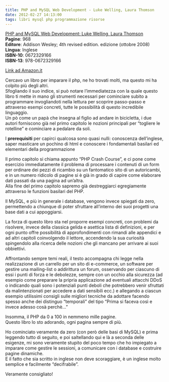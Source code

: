 ```yaml
---
title: PHP and MySQL Web Development - Luke Welling, Laura Thomson
date: 2012-02-27 14:13:00
tags: libri mysql php programmazione risorse
---
```


[PHP and MySQL Web Development: Luke Welling, Laura
Thomson](https://amzn.to/1aZ9mG6)  
**Pagine**: 968  
**Editore**: Addison Wesley; 4th revised edition. edizione (ottobre
2008)  
**Lingua**: Inglese  
**ISBN-10**: 0672329166  
**ISBN-13**: 978-0672329166

[Link ad
Amazon.it](https://amzn.to/1MRtgS7)

Cercavo un libro per imparare il php, ne ho trovati molti, ma questo mi
ha colpito più degli altri.  
Sfogliando il suo indice, si può notare l’immediatezza con la quale
questo libro ti mette in mano gli strumenti necessari per cominciare
subito a programmare invogliandoti nella lettura per scoprire
passo-passo e attraverso esempi concreti, tutte le possibilità di questo
incredibile linguaggio.  
Un pò come un papà che insegna al figlio ad andare in bicicletta, i due
autori forniscono già nel primo capitolo le nozioni principali per
“togliere le rotelline” e cominciare a pedalare da soli.

I **prerequisiti** per capirci qualcosa sono quasi nulli: conoscenza
dell’inglese, saper masticare un pochino di html e conoscere i
fondamentali basilari ed elementari della programmazione

Il primo capitolo si chiama appunto “PHP Crash Course”, e ci pone come
esercizio immediatamente il problema di processare i contenuti di un
form per ordinare dei pezzi di ricambio su un fantomatico sito di un
autoricambi, e in un numero ridicolo di pagine si è già in grado di
capire come elaborare dati passati da una pagina ad un’altra.  
Alla fine del primo capitolo sapremo già destreggiarci egregiamente
attraverso le funzioni basilari del PHP.

Il MySQL, e più in generale i database, vengono invece spiegati da zero,
permettendo a chiunque di poter sfruttare all’interno dei suoi progetti
una base dati a cui appoggiarsi.

La forza di questo libro sta nel proporre esempi concreti, con problemi
da risolvere, invece della classica gelida e asettica lista di
definizioni, e per ogni punto offre possibilità di approfondimenti con
rimandi alle appendici e ad altri capitoli coinvolgendo il lettore,
accendendo la sua curiosità spingendolo alla ricerca delle nozioni che
gli mancano per arrivare ai suoi obbiettivi.

Affrontando sempre temi reali, il testo accompagna chi legge nella
realizzazione di un carrello per un sito di e-commerce, un software per
gestire una mailing-list o addirittura un forum, osservando per ciascuno
di essi i punti di forza e le debolezze, sempre con un occhio alla
sicurezza (ad esempio come preparare la pripria applicazione ad
eventuali attacchi DDoS o indicando quali sono i potenziali punti deboli
che potrebbero venir sfruttati da malintenzionati per accedere a dati
sensibili ecc.) e allegando a ciascun esempio utilissimi consigli sulle
migliori tecniche da adottare facendo spesso anche dei distinguo
“temporali” del tipo “Prima si faceva così e invece adesso cosà perchè…”

Insomma, il PHP da 0 a 100 in nemmeno mille pagine.  
Questo libro lo sto adorando, ogni pagina sempre di più.

Ho cominciato veramente da zero (con però delle basi di MySQL) e prima
leggendo tutto di seguito, e poi saltellando qui e là a seconda delle
esigenze, mi sono veramente stupito del poco tempo che ho impiegato a
imparare come gestire le sessioni, a comunicare con i database e
costruire pagine dinamiche.  
E il fatto che sia scritto in inglese non deve scoraggiare, è un inglese
molto semplice e facilmente “decifrabile”.

Veramente consigliato!
